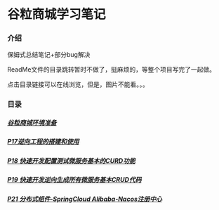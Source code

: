 # 谷粒商城学习笔记

### 介绍

保姆式总结笔记+部分bug解决

ReadMe文件的目录跳转暂时不做了，挺麻烦的，等整个项目写完了一起做。

点击目录链接可以在线浏览，但是，图片不能看。。。



### 目录

##### [谷粒商城环境准备](https://github.com/Blecifer/gulimall-study-note/blob/main/%E8%B0%B7%E7%B2%92%E7%8E%AF%E5%A2%83%E5%87%86%E5%A4%87.md)

##### [P17逆向工程的搭建和使用](https://github.com/Blecifer/gulimall-study-note/blob/main/P17%20%E9%80%86%E5%90%91%E5%B7%A5%E7%A8%8B%E6%90%AD%E5%BB%BA%E5%92%8C%E4%BD%BF%E7%94%A8.md)

##### [P18 快速开发配置测试微服务基本的CURD功能](https://github.com/Blecifer/gulimall-study-note/blob/main/P18%20%E5%BF%AB%E9%80%9F%E5%BC%80%E5%8F%91%E9%85%8D%E7%BD%AE%E6%B5%8B%E8%AF%95%E5%BE%AE%E6%9C%8D%E5%8A%A1%E5%9F%BA%E6%9C%AC%E7%9A%84CURD%E5%8A%9F%E8%83%BD.md)

##### [P19 快速开发逆向生成所有微服务基本CRUD代码](https://github.com/Blecifer/gulimall-study-note/blob/main/P19%20%E5%BF%AB%E9%80%9F%E5%BC%80%E5%8F%91%E9%80%86%E5%90%91%E7%94%9F%E6%88%90%E6%89%80%E6%9C%89%E5%BE%AE%E6%9C%8D%E5%8A%A1%E5%9F%BA%E6%9C%ACCRUD%E4%BB%A3%E7%A0%81.md)

##### [P21 分布式组件-SpringCloud Alibaba-Nacos注册中心](https://github.com/Blecifer/gulimall-study-note/blob/main/P21%20%E5%88%86%E5%B8%83%E5%BC%8F%E7%BB%84%E4%BB%B6-SpringCloud%20Alibaba-Nacos%E6%B3%A8%E5%86%8C%E4%B8%AD%E5%BF%83.md)
